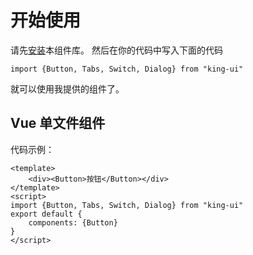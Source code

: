   
# 开始使用
  
请先[安装](#/doc/install)本组件库。
然后在你的代码中写入下面的代码

```
import {Button, Tabs, Switch, Dialog} from "king-ui"
```
就可以使用我提供的组件了。

## Vue 单文件组件
  
代码示例：
```
<template>
    <div><Button>按钮</Button></div>
</template>
<script>
import {Button, Tabs, Switch, Dialog} from "king-ui"
export default {
    components: {Button}
}
</script>
```
